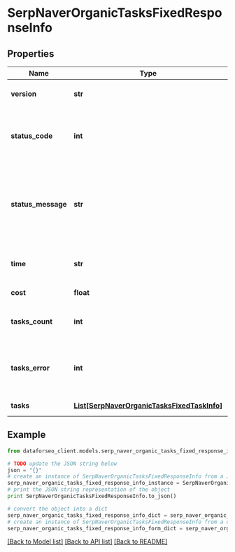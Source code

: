 # SerpNaverOrganicTasksFixedResponseInfo


## Properties

Name | Type | Description | Notes
------------ | ------------- | ------------- | -------------
**version** | **str** | the current version of the API | [optional] 
**status_code** | **int** | general status code you can find the full list of the response codes here | [optional] 
**status_message** | **str** | general informational message you can find the full list of general informational messages here | [optional] 
**time** | **str** | total execution time, seconds | [optional] 
**cost** | **float** | total tasks cost, USD | [optional] 
**tasks_count** | **int** | the number of tasks in the tasks array | [optional] 
**tasks_error** | **int** | the number of tasks in the tasks array returned with an error | [optional] 
**tasks** | [**List[SerpNaverOrganicTasksFixedTaskInfo]**](SerpNaverOrganicTasksFixedTaskInfo.md) | array of tasks | [optional] 

## Example

```python
from dataforseo_client.models.serp_naver_organic_tasks_fixed_response_info import SerpNaverOrganicTasksFixedResponseInfo

# TODO update the JSON string below
json = "{}"
# create an instance of SerpNaverOrganicTasksFixedResponseInfo from a JSON string
serp_naver_organic_tasks_fixed_response_info_instance = SerpNaverOrganicTasksFixedResponseInfo.from_json(json)
# print the JSON string representation of the object
print SerpNaverOrganicTasksFixedResponseInfo.to_json()

# convert the object into a dict
serp_naver_organic_tasks_fixed_response_info_dict = serp_naver_organic_tasks_fixed_response_info_instance.to_dict()
# create an instance of SerpNaverOrganicTasksFixedResponseInfo from a dict
serp_naver_organic_tasks_fixed_response_info_form_dict = serp_naver_organic_tasks_fixed_response_info.from_dict(serp_naver_organic_tasks_fixed_response_info_dict)
```
[[Back to Model list]](../README.md#documentation-for-models) [[Back to API list]](../README.md#documentation-for-api-endpoints) [[Back to README]](../README.md)


